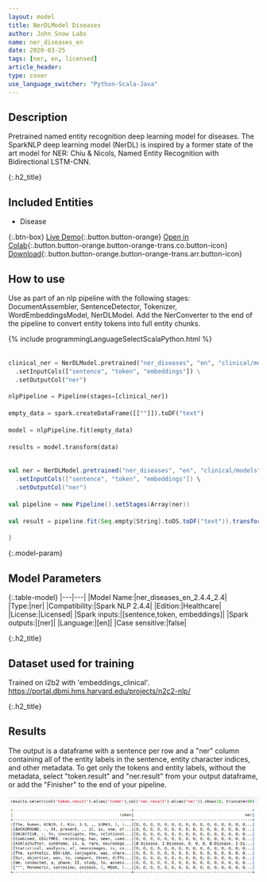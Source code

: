 ```yaml
---
layout: model
title: NerDLModel Diseases
author: John Snow Labs
name: ner_diseases_en
date: 2020-03-25
tags: [ner, en, licensed]
article_header:
type: cover
use_language_switcher: "Python-Scala-Java"
---
```


## Description

Pretrained named entity recognition deep learning model for diseases. The SparkNLP deep learning model (NerDL) is inspired by a former state of the art model for NER: Chiu & Nicols, Named Entity Recognition with Bidirectional LSTM-CNN. 

{:.h2_title}
## Included Entities 
 - Disease

{:.btn-box}
[Live Demo](#){:.button.button-orange}
[Open in Colab](https://github.com/JohnSnowLabs/spark-nlp-workshop/blob/master/tutorials/Certification_Trainings/Healthcare/1.Clinical_Named_Entity_Recognition_Model.ipynb){:.button.button-orange.button-orange-trans.co.button-icon}
[Download](https://s3.amazonaws.com/auxdata.johnsnowlabs.com/clinical/models/ner_diseases_en_2.4.4_2.4_1584452534235.zip){:.button.button-orange.button-orange-trans.arr.button-icon}


## How to use

Use as part of an nlp pipeline with the following stages: DocumentAssembler, SentenceDetector, Tokenizer, WordEmbeddingsModel, NerDLModel. Add the NerConverter to the end of the pipeline to convert entity tokens into full entity chunks.

<div class="tabs-box" markdown="1">

{% include programmingLanguageSelectScalaPython.html %}


```python

clinical_ner = NerDLModel.pretrained("ner_diseases", "en", "clinical/models") \
  .setInputCols(["sentence", "token", "embeddings"]) \
  .setOutputCol("ner")

nlpPipeline = Pipeline(stages=[clinical_ner])

empty_data = spark.createDataFrame([[""]]).toDF("text")

model = nlpPipeline.fit(empty_data)

results = model.transform(data)

```

```scala

val ner = NerDLModel.pretrained("ner_diseases", "en", "clinical/models") \
  .setInputCols(["sentence", "token", "embeddings"]) \
  .setOutputCol("ner")

val pipeline = new Pipeline().setStages(Array(ner))

val result = pipeline.fit(Seq.empty[String].toDS.toDF("text")).transform(data)

}

```

</div>

{:.model-param}
## Model Parameters

{:.table-model}
|---|---|
|Model Name:|ner_diseases_en_2.4.4_2.4|
|Type:|ner|
|Compatibility:|Spark NLP 2.4.4|
|Edition:|Healthcare|
|License:|Licensed|
|Spark inputs:|[sentence,token, embeddings]|
|Spark outputs:|[ner]|
|Language:|[en]|
|Case sensitive:|false|

{:.h2_title}
## Dataset used for training
Trained on i2b2 with 'embeddings_clinical'.
https://portal.dbmi.hms.harvard.edu/projects/n2c2-nlp/

{:.h2_title}
## Results
The output is a dataframe with a sentence per row and a "ner" column containing all of the entity labels in the sentence, entity character indices, and other metadata. To get only the tokens and entity labels, without the metadata, select "token.result" and "ner.result" from your output dataframe, or add the "Finisher" to the end of your pipeline.

![image](/assets/images/ner_diseases.png)